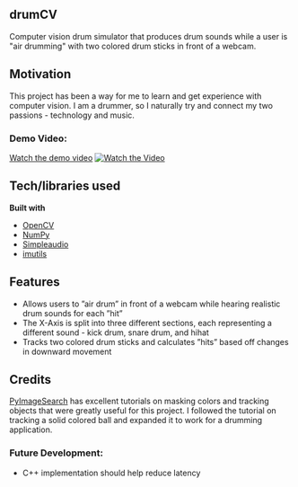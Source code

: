 ## drumCV
Computer vision drum simulator that produces drum sounds while a user is "air drumming" with two colored drum sticks in front of a webcam.

## Motivation
This project has been a way for me to learn and get experience with computer vision. I am a drummer, so I naturally try and connect my two passions - technology and music. 

### Demo Video: 
[Watch the demo video](https://www.youtube.com/watch?v=NtF3ADvZBPs)
[![Watch the Video](https://img.youtube.com/vi/NtF3ADvZBPs/0.jpg)](https://www.youtube.com/watch?v=NtF3ADvZBPs)

## Tech/libraries used
<b>Built with</b>
- [OpenCV](https://opencv.org)
- [NumPy](https://numpy.org)
- [Simpleaudio](https://pypi.org/project/simpleaudio/)
- [imutils](https://www.pyimagesearch.com/2015/02/02/just-open-sourced-personal-imutils-package-series-opencv-convenience-functions/)

## Features
* Allows users to ”air drum” in front of a webcam while hearing realistic drum sounds for each ”hit”
* The X-Axis is split into three different sections, each representing a different sound - kick drum, snare drum, and hihat
* Tracks two colored drum sticks and calculates ”hits” based off changes in downward movement

## Credits
[PyImageSearch](https://www.pyimagesearch.com) has excellent tutorials on masking colors and tracking objects that were greatly useful for this project. I followed the tutorial on tracking a solid colored ball and expanded it to work for a drumming application.

### Future Development:
* C++ implementation should help reduce latency
